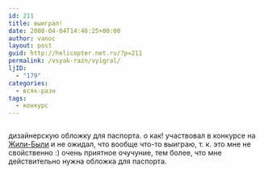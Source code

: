 ```yaml
---
id: 211
title: выиграл!
date: 2008-04-04T14:46:25+00:00
author: vanoc
layout: post
guid: http://helicopter.net.ru/?p=211
permalink: /vsyak-razn/vyigral/
ljID:
  - "179"
categories:
  - всяк-разн
tags:
  - конкурс
---
```

<p style="text-align: center;">
  <img style="vertical-align: middle; border: 0;" src="http://farm3.static.flickr.com/2105/2386629825_8976ee38d3.jpg" alt="" />
</p>

дизайнерскую обложку для паспорта. о как! участвовал в конкурсе на <a href="http://jili-bili.ru/blogokonkurs/" target="_blank">Жили-Были</a> и не ожидал, что вообще что-то выиграю, т. к. это мне не свойственно :) очень приятное очучуние, тем более, что мне действительно нужна обложка для паспорта.